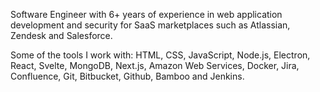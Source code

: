 Software Engineer with 6+ years of experience in web application development and security for SaaS marketplaces such as Atlassian, Zendesk and Salesforce.

Some of the tools I work with:
HTML, CSS, JavaScript, Node.js, Electron, React, Svelte, MongoDB, Next.js, Amazon Web Services, Docker, Jira, Confluence, Git, Bitbucket, Github, Bamboo and Jenkins.
